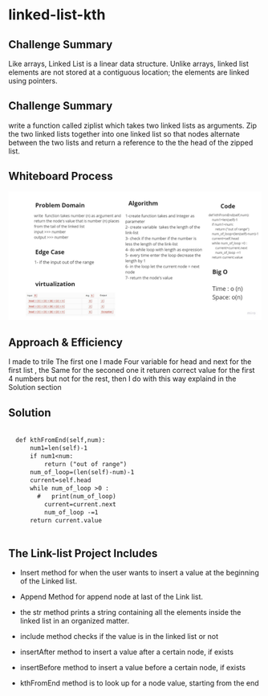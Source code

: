# linked-list-kth
##  Challenge Summary
Like arrays, Linked List is a linear data structure. Unlike arrays, linked list elements are not stored at a contiguous location; the elements are linked using pointers.


##  Challenge Summary
write a function called ziplist which takes
two linked lists as arguments. Zip the two linked lists together into one linked list so that nodes alternate between the two lists and return a reference to the the head of the zipped list.

## Whiteboard Process
![alt text](whiteboard/linked-list-kth.jpg)

## Approach & Efficiency

I made to trile The first one I made Four variable for head and next for the first list , the Same for the seconed one it returen correct value for the first 4 numbers but not for the rest, 
then I do with this way explaind in the Solution section 

## Solution
```
  
  def kthFromEnd(self,num):
      num1=len(self)-1
      if num1<num:
          return ("out of range")
      num_of_loop=(len(self)-num)-1
      current=self.head
      while num_of_loop >0 :
        #   print(num_of_loop)
          current=current.next
          num_of_loop -=1
      return current.value


```


## The Link-list Project Includes  

+ Insert method  for when the user wants to insert a value at the beginning of the Linked list.

+ Append Method  for append node at last of the Link list.

+ the str method prints a string containing all the elements inside the linked list in an organized matter.

+ include method checks if the value is in the linked list or not

+ insertAfter method to insert a value after a certain node, if exists

+ insertBefore method to insert a value before a certain node, if exists

+ kthFromEnd method is to look up for a node value, starting from the end
